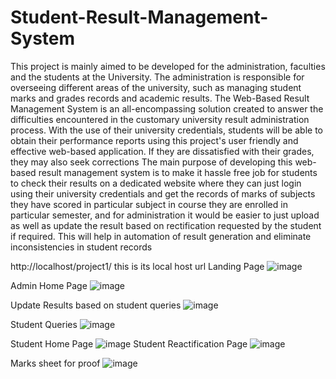 # Student-Result-Management-System
This project is mainly aimed to be developed for the administration, faculties and the students at the University. The administration is responsible for overseeing different areas of  the university, such as managing student marks and grades records and academic results. 
The Web-Based Result Management System is an all-encompassing solution created to answer the difficulties encountered in the customary university result administration process. With the use of their university credentials, students will be able to obtain their performance reports using this project's user friendly and effective web-based application. If they are dissatisfied with their grades, they may also seek corrections
The main purpose of developing this web-based result management system is to make it hassle free job for students to check their results on a dedicated website where they can just login using their university credentials and get the records of marks of subjects they have scored in particular subject in course they are enrolled in particular semester, and for administration it would be easier to just upload as well as update the result based on rectification requested by the student if required. This will help in automation of result generation and eliminate inconsistencies in student records


http://localhost/project1/ this is its local host url
Landing Page
![image](https://github.com/user-attachments/assets/5764aaae-8e0d-4c24-bd5c-86a0fe371487)

Admin Home Page
![image](https://github.com/user-attachments/assets/0721ed3f-e61c-4f47-b1c1-83bd95cd285e)

Update Results based on student queries
![image](https://github.com/user-attachments/assets/fc3927c9-baf4-4a00-9f00-a3cf93e763b6)

Student Queries
![image](https://github.com/user-attachments/assets/decc410a-6ffb-4c27-a433-9658a2ed90ff)

Student Home Page
![image](https://github.com/user-attachments/assets/7d240864-6621-48b0-9141-efd13325a126)
Student Reactification Page
![image](https://github.com/user-attachments/assets/d2a8d022-5f2f-43eb-b1e9-85b2a96b8392)

Marks sheet for proof
![image](https://github.com/user-attachments/assets/eeb73760-65d2-49bb-aae7-c7e4cb8d4bd7)
